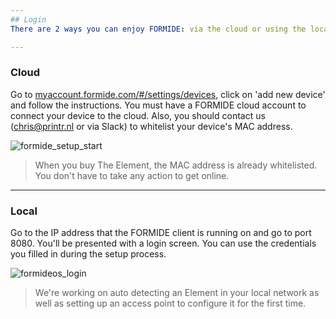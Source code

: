 ```yaml
---
## Login
There are 2 ways you can enjoy FORMIDE: via the cloud or using the local interface. We encourage you to use the cloud version since we push updates to the cloud before the local version and the cloud has more features.

---
```


### Cloud
Go to [myaccount.formide.com/#/settings/devices](https://myaccount.formide.com/#/settings/devices), click on 'add new device' and follow the instructions. You must have a FORMIDE cloud account to connect your device to the cloud. Also, you should contact us (chris@printr.nl or via Slack) to whitelist your device's MAC address.

![formide_setup_start](https://raw.githubusercontent.com/PRINTR3D/documentation/master/client/img/formide_setup_start.png)

> When you buy The Element, the MAC address is already whitelisted. You don't have to take any action to get online.

---

### Local
Go to the IP address that the FORMIDE client is running on and go to port 8080. You'll be presented with a login screen. You can use the credentials you filled in during the setup process.

![formideos_login](https://raw.githubusercontent.com/PRINTR3D/documentation/master/client/img/formideos_login.png)

> We're working on auto detecting an Element in your local network as well as setting up an access point to configure it for the first time.
